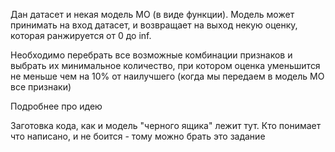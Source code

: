 Дан датасет и некая модель МО (в виде функции). Модель может принимать на вход датасет, и возвращает на выход некую оценку, которая ранжируется от 0 до inf.

Необходимо перебрать все возможные комбинации признаков и выбрать их минимальное количество, при котором оценка уменьшится не меньше чем на 10% от наилучшего (когда мы передаем в модель МО все признаки)

Подробнее про идею

Заготовка кода, как и модель "черного ящика" лежит тут. Кто понимает что написано, и не боится - тому можно брать это задание
